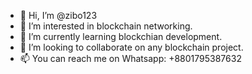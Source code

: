 - 👋 Hi, I’m @zibo123
- 👀 I’m interested in blockchain networking.
- 🌱 I’m currently learning blockchian development.
- 💞️ I’m looking to collaborate on any blockchain project.
- 📫 You can reach me on Whatsapp: +8801795387632
